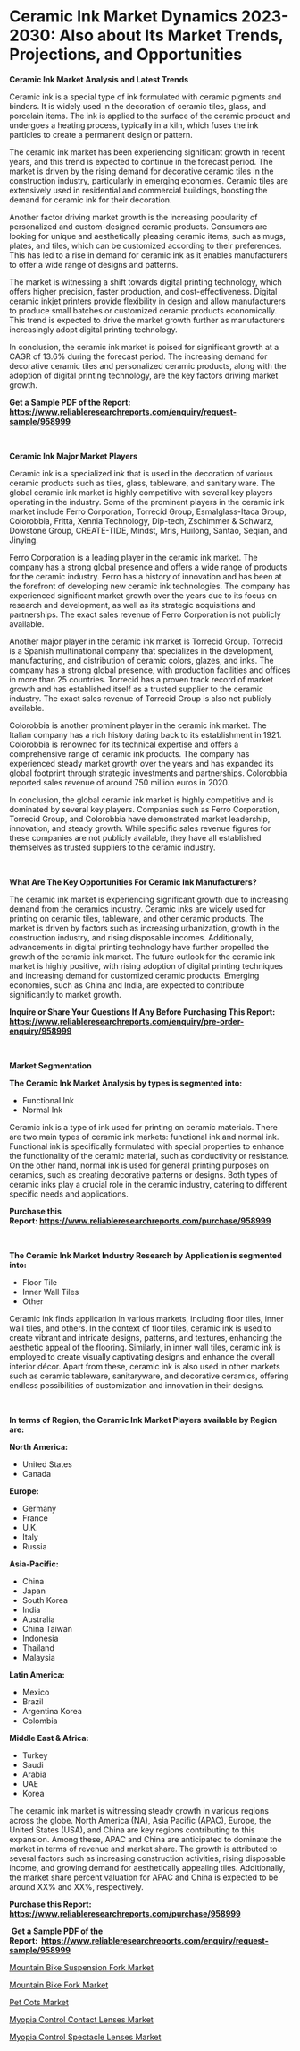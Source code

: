 <p><h1>Ceramic Ink Market Dynamics 2023-2030: Also about Its Market Trends, Projections, and Opportunities</h1></p><p><strong>Ceramic Ink Market Analysis and Latest Trends</strong></p>
<p><p>Ceramic ink is a special type of ink formulated with ceramic pigments and binders. It is widely used in the decoration of ceramic tiles, glass, and porcelain items. The ink is applied to the surface of the ceramic product and undergoes a heating process, typically in a kiln, which fuses the ink particles to create a permanent design or pattern.</p><p>The ceramic ink market has been experiencing significant growth in recent years, and this trend is expected to continue in the forecast period. The market is driven by the rising demand for decorative ceramic tiles in the construction industry, particularly in emerging economies. Ceramic tiles are extensively used in residential and commercial buildings, boosting the demand for ceramic ink for their decoration.</p><p>Another factor driving market growth is the increasing popularity of personalized and custom-designed ceramic products. Consumers are looking for unique and aesthetically pleasing ceramic items, such as mugs, plates, and tiles, which can be customized according to their preferences. This has led to a rise in demand for ceramic ink as it enables manufacturers to offer a wide range of designs and patterns.</p><p>The market is witnessing a shift towards digital printing technology, which offers higher precision, faster production, and cost-effectiveness. Digital ceramic inkjet printers provide flexibility in design and allow manufacturers to produce small batches or customized ceramic products economically. This trend is expected to drive the market growth further as manufacturers increasingly adopt digital printing technology.</p><p>In conclusion, the ceramic ink market is poised for significant growth at a CAGR of 13.6% during the forecast period. The increasing demand for decorative ceramic tiles and personalized ceramic products, along with the adoption of digital printing technology, are the key factors driving market growth.</p></p>
<p><strong>Get a Sample PDF of the Report:&nbsp; <a href="https://www.reliableresearchreports.com/enquiry/request-sample/958999">https://www.reliableresearchreports.com/enquiry/request-sample/958999</a></strong></p>
<p>&nbsp;</p>
<p><strong>Ceramic Ink Major Market Players</strong></p>
<p><p>Ceramic ink is a specialized ink that is used in the decoration of various ceramic products such as tiles, glass, tableware, and sanitary ware. The global ceramic ink market is highly competitive with several key players operating in the industry. Some of the prominent players in the ceramic ink market include Ferro Corporation, Torrecid Group, Esmalglass-Itaca Group, Colorobbia, Fritta, Xennia Technology, Dip-tech, Zschimmer & Schwarz, Dowstone Group, CREATE-TIDE, Mindst, Mris, Huilong, Santao, Seqian, and Jinying.</p><p>Ferro Corporation is a leading player in the ceramic ink market. The company has a strong global presence and offers a wide range of products for the ceramic industry. Ferro has a history of innovation and has been at the forefront of developing new ceramic ink technologies. The company has experienced significant market growth over the years due to its focus on research and development, as well as its strategic acquisitions and partnerships. The exact sales revenue of Ferro Corporation is not publicly available.</p><p>Another major player in the ceramic ink market is Torrecid Group. Torrecid is a Spanish multinational company that specializes in the development, manufacturing, and distribution of ceramic colors, glazes, and inks. The company has a strong global presence, with production facilities and offices in more than 25 countries. Torrecid has a proven track record of market growth and has established itself as a trusted supplier to the ceramic industry. The exact sales revenue of Torrecid Group is also not publicly available.</p><p>Colorobbia is another prominent player in the ceramic ink market. The Italian company has a rich history dating back to its establishment in 1921. Colorobbia is renowned for its technical expertise and offers a comprehensive range of ceramic ink products. The company has experienced steady market growth over the years and has expanded its global footprint through strategic investments and partnerships. Colorobbia reported sales revenue of around 750 million euros in 2020.</p><p>In conclusion, the global ceramic ink market is highly competitive and is dominated by several key players. Companies such as Ferro Corporation, Torrecid Group, and Colorobbia have demonstrated market leadership, innovation, and steady growth. While specific sales revenue figures for these companies are not publicly available, they have all established themselves as trusted suppliers to the ceramic industry.</p></p>
<p>&nbsp;</p>
<p><strong>What Are The Key Opportunities For Ceramic Ink Manufacturers?</strong></p>
<p><p>The ceramic ink market is experiencing significant growth due to increasing demand from the ceramics industry. Ceramic inks are widely used for printing on ceramic tiles, tableware, and other ceramic products. The market is driven by factors such as increasing urbanization, growth in the construction industry, and rising disposable incomes. Additionally, advancements in digital printing technology have further propelled the growth of the ceramic ink market. The future outlook for the ceramic ink market is highly positive, with rising adoption of digital printing techniques and increasing demand for customized ceramic products. Emerging economies, such as China and India, are expected to contribute significantly to market growth.</p></p>
<p><strong>Inquire or Share Your Questions If Any Before Purchasing This Report: <a href="https://www.reliableresearchreports.com/enquiry/pre-order-enquiry/958999">https://www.reliableresearchreports.com/enquiry/pre-order-enquiry/958999</a></strong></p>
<p>&nbsp;</p>
<p><strong>Market Segmentation</strong></p>
<p><strong>The Ceramic Ink Market Analysis by types is segmented into:</strong></p>
<p><ul><li>Functional Ink</li><li>Normal Ink</li></ul></p>
<p><p>Ceramic ink is a type of ink used for printing on ceramic materials. There are two main types of ceramic ink markets: functional ink and normal ink. Functional ink is specifically formulated with special properties to enhance the functionality of the ceramic material, such as conductivity or resistance. On the other hand, normal ink is used for general printing purposes on ceramics, such as creating decorative patterns or designs. Both types of ceramic inks play a crucial role in the ceramic industry, catering to different specific needs and applications.</p></p>
<p><strong>Purchase this Report:&nbsp;<a href="https://www.reliableresearchreports.com/purchase/958999">https://www.reliableresearchreports.com/purchase/958999</a></strong></p>
<p>&nbsp;</p>
<p><strong>The Ceramic Ink Market Industry Research by Application is segmented into:</strong></p>
<p><ul><li>Floor Tile</li><li>Inner Wall Tiles</li><li>Other</li></ul></p>
<p><p>Ceramic ink finds application in various markets, including floor tiles, inner wall tiles, and others. In the context of floor tiles, ceramic ink is used to create vibrant and intricate designs, patterns, and textures, enhancing the aesthetic appeal of the flooring. Similarly, in inner wall tiles, ceramic ink is employed to create visually captivating designs and enhance the overall interior décor. Apart from these, ceramic ink is also used in other markets such as ceramic tableware, sanitaryware, and decorative ceramics, offering endless possibilities of customization and innovation in their designs.</p></p>
<p>&nbsp;</p>
<p><strong>In terms of Region, the Ceramic Ink Market Players available by Region are:</strong></p>
<p>
    <p> <strong> North America: </strong>
        <ul>
            <li>United States</li>
            <li>Canada</li>
        </ul>
        </p> 
    <p> <strong> Europe: </strong>
        <ul>
            <li>Germany</li>
            <li>France</li>
            <li>U.K.</li>
            <li>Italy</li>
            <li>Russia</li>
        </ul>
        </p> 
    <p> <strong> Asia-Pacific: </strong>
        <ul>
            <li>China</li>
            <li>Japan</li>
            <li>South Korea</li>
            <li>India</li>
            <li>Australia</li>
            <li>China Taiwan</li>
            <li>Indonesia</li>
            <li>Thailand</li>
            <li>Malaysia</li>
        </ul>
        </p> 
    <p> <strong> Latin America: </strong>
        <ul>
            <li>Mexico</li>
            <li>Brazil</li>
            <li>Argentina Korea</li>
            <li>Colombia</li>
        </ul>
        </p> 
    <p> <strong> Middle East & Africa: </strong>
        <ul>
            <li>Turkey</li>
            <li>Saudi</li>
            <li>Arabia</li>
            <li>UAE</li>
            <li>Korea</li>
        </ul>
    </p>
    </p>
<p><p>The ceramic ink market is witnessing steady growth in various regions across the globe. North America (NA), Asia Pacific (APAC), Europe, the United States (USA), and China are key regions contributing to this expansion. Among these, APAC and China are anticipated to dominate the market in terms of revenue and market share. The growth is attributed to several factors such as increasing construction activities, rising disposable income, and growing demand for aesthetically appealing tiles. Additionally, the market share percent valuation for APAC and China is expected to be around XX% and XX%, respectively.</p></p>
<p><strong>Purchase this Report: <a href="https://www.reliableresearchreports.com/purchase/958999">https://www.reliableresearchreports.com/purchase/958999</a></strong></p>
<p>&nbsp;<strong>Get a Sample PDF of the Report:&nbsp;&nbsp;<a href="https://www.reliableresearchreports.com/enquiry/request-sample/958999">https://www.reliableresearchreports.com/enquiry/request-sample/958999</a></strong></p>
<p><strong></strong></p>
<p><p><a href="https://medium.com/@keygreen5469/mountain-bike-suspension-fork-market-exploring-market-share-market-trends-and-future-growth-d6ea48c9b9aa">Mountain Bike Suspension Fork Market</a></p><p><a href="https://medium.com/@nathanl41025/mountain-bike-fork-nbsp-market-focuses-on-market-share-size-and-projected-forecast-till-2030-9d0a97eb9287">Mountain Bike Fork Market</a></p><p><a href="https://medium.com/@pillingbary7584/pet-cots-market-research-report-its-history-and-forecast-2023-to-2030-96b292f006be">Pet Cots Market</a></p><p><a href="https://medium.com/@rosm15203/myopia-control-contact-lenses-market-the-key-to-successful-business-strategy-forecast-till-2030-11fe9109a691">Myopia Control Contact Lenses Market</a></p><p><a href="https://medium.com/@maryg156987/myopia-control-spectacle-lenses-market-size-reveals-the-best-marketing-channels-in-global-industry-6dc63f820a9f">Myopia Control Spectacle Lenses Market</a></p></p>